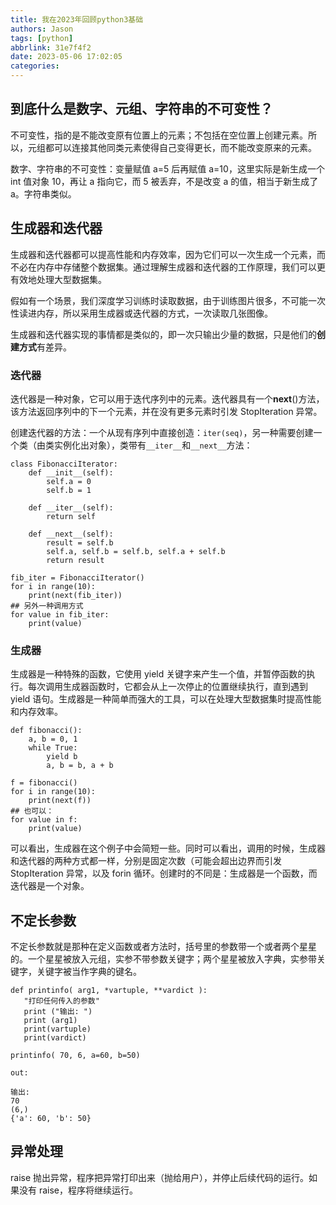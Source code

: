 ```yaml
---
title: 我在2023年回顾python3基础
authors: Jason
tags: [python]
abbrlink: 31e7f4f2
date: 2023-05-06 17:02:05
categories:
---
```


## 到底什么是数字、元组、字符串的不可变性？

不可变性，指的是不能改变原有位置上的元素；不包括在空位置上创建元素。所以，元组都可以连接其他同类元素使得自己变得更长，而不能改变原来的元素。

数字、字符串的不可变性：变量赋值 a=5 后再赋值 a=10，这里实际是新生成一个 int 值对象 10，再让 a 指向它，而 5 被丢弃，不是改变 a 的值，相当于新生成了 a。字符串类似。

## 生成器和迭代器

生成器和迭代器都可以提高性能和内存效率，因为它们可以一次生成一个元素，而不必在内存中存储整个数据集。通过理解生成器和迭代器的工作原理，我们可以更有效地处理大型数据集。

假如有一个场景，我们深度学习训练时读取数据，由于训练图片很多，不可能一次性读进内存，所以采用生成器或迭代器的方式，一次读取几张图像。

生成器和迭代器实现的事情都是类似的，即一次只输出少量的数据，只是他们的**创建方式**有差异。

### 迭代器

迭代器是一种对象，它可以用于迭代序列中的元素。迭代器具有一个**next**()方法，该方法返回序列中的下一个元素，并在没有更多元素时引发 StopIteration 异常。

创建迭代器的方法：一个从现有序列中直接创造：`iter(seq)`，另一种需要创建一个类（由类实例化出对象），类带有`__iter__`和`__next__`方法：

```
class FibonacciIterator:
    def __init__(self):
        self.a = 0
        self.b = 1

    def __iter__(self):
        return self

    def __next__(self):
        result = self.b
        self.a, self.b = self.b, self.a + self.b
        return result

fib_iter = FibonacciIterator()
for i in range(10):
    print(next(fib_iter))
## 另外一种调用方式
for value in fib_iter:
    print(value)
```

### 生成器

生成器是一种特殊的函数，它使用 yield 关键字来产生一个值，并暂停函数的执行。每次调用生成器函数时，它都会从上一次停止的位置继续执行，直到遇到 yield 语句。生成器是一种简单而强大的工具，可以在处理大型数据集时提高性能和内存效率。

```
def fibonacci():
    a, b = 0, 1
    while True:
        yield b
        a, b = b, a + b

f = fibonacci()
for i in range(10):
    print(next(f))
## 也可以：
for value in f:
    print(value)
```

可以看出，生成器在这个例子中会简短一些。同时可以看出，调用的时候，生成器和迭代器的两种方式都一样，分别是固定次数（可能会超出边界而引发 StopIteration 异常，以及 forin 循环。创建时的不同是：生成器是一个函数，而迭代器是一个对象。

## 不定长参数

不定长参数就是那种在定义函数或者方法时，括号里的参数带一个或者两个星星的。一个星星被放入元组，实参不带参数关键字；两个星星被放入字典，实参带关键字，关键字被当作字典的键名。

```
def printinfo( arg1, *vartuple, **vardict ):
   "打印任何传入的参数"
   print ("输出: ")
   print (arg1)
   print(vartuple)
   print(vardict)

printinfo( 70, 6, a=60, b=50)

out:

输出:
70
(6,)
{'a': 60, 'b': 50}
```

## 异常处理

raise 抛出异常，程序把异常打印出来（抛给用户），并停止后续代码的运行。如果没有 raise，程序将继续运行。

